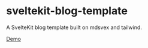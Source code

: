 # sveltekit-blog-template

A SvelteKit blog template built on mdsvex and tailwind.

[Demo](https://svelte-test.ksh.workers.dev)
